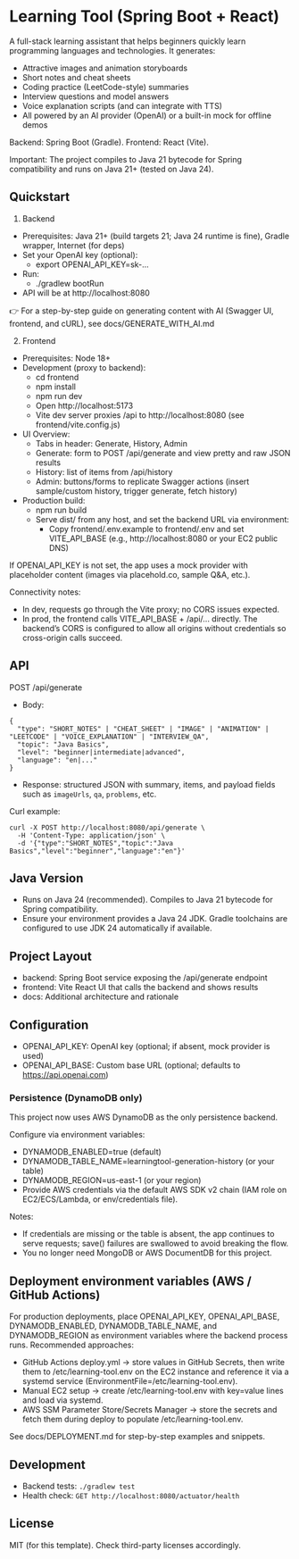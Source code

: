 # Learning Tool (Spring Boot + React)

A full-stack learning assistant that helps beginners quickly learn programming languages and technologies. It generates:
- Attractive images and animation storyboards
- Short notes and cheat sheets
- Coding practice (LeetCode-style) summaries
- Interview questions and model answers
- Voice explanation scripts (and can integrate with TTS)
- All powered by an AI provider (OpenAI) or a built-in mock for offline demos

Backend: Spring Boot (Gradle). Frontend: React (Vite).

Important: The project compiles to Java 21 bytecode for Spring compatibility and runs on Java 21+ (tested on Java 24).

## Quickstart

1) Backend
- Prerequisites: Java 21+ (build targets 21; Java 24 runtime is fine), Gradle wrapper, Internet (for deps)
- Set your OpenAI key (optional):
  - export OPENAI_API_KEY=sk-...
- Run:
  - ./gradlew bootRun
- API will be at http://localhost:8080

👉 For a step-by-step guide on generating content with AI (Swagger UI, frontend, and cURL), see docs/GENERATE_WITH_AI.md

2) Frontend
- Prerequisites: Node 18+
- Development (proxy to backend):
  - cd frontend
  - npm install
  - npm run dev
  - Open http://localhost:5173
  - Vite dev server proxies /api to http://localhost:8080 (see frontend/vite.config.js)
- UI Overview:
  - Tabs in header: Generate, History, Admin
  - Generate: form to POST /api/generate and view pretty and raw JSON results
  - History: list of items from /api/history
  - Admin: buttons/forms to replicate Swagger actions (insert sample/custom history, trigger generate, fetch history)
- Production build:
  - npm run build
  - Serve dist/ from any host, and set the backend URL via environment:
    - Copy frontend/.env.example to frontend/.env and set VITE_API_BASE (e.g., http://localhost:8080 or your EC2 public DNS)

If OPENAI_API_KEY is not set, the app uses a mock provider with placeholder content (images via placehold.co, sample Q&A, etc.).

Connectivity notes:
- In dev, requests go through the Vite proxy; no CORS issues expected.
- In prod, the frontend calls VITE_API_BASE + /api/... directly. The backend’s CORS is configured to allow all origins without credentials so cross-origin calls succeed.

## API
POST /api/generate
- Body:
```
{
  "type": "SHORT_NOTES" | "CHEAT_SHEET" | "IMAGE" | "ANIMATION" | "LEETCODE" | "VOICE_EXPLANATION" | "INTERVIEW_QA",
  "topic": "Java Basics",
  "level": "beginner|intermediate|advanced",
  "language": "en|..."
}
```
- Response: structured JSON with summary, items, and payload fields such as `imageUrls`, `qa`, `problems`, etc.

Curl example:
```
curl -X POST http://localhost:8080/api/generate \
  -H 'Content-Type: application/json' \
  -d '{"type":"SHORT_NOTES","topic":"Java Basics","level":"beginner","language":"en"}'
```

## Java Version
- Runs on Java 24 (recommended). Compiles to Java 21 bytecode for Spring compatibility.
- Ensure your environment provides a Java 24 JDK. Gradle toolchains are configured to use JDK 24 automatically if available.

## Project Layout
- backend: Spring Boot service exposing the /api/generate endpoint
- frontend: Vite React UI that calls the backend and shows results
- docs: Additional architecture and rationale

## Configuration
- OPENAI_API_KEY: OpenAI key (optional; if absent, mock provider is used)
- OPENAI_API_BASE: Custom base URL (optional; defaults to https://api.openai.com)
### Persistence (DynamoDB only)
This project now uses AWS DynamoDB as the only persistence backend.

Configure via environment variables:
- DYNAMODB_ENABLED=true (default)
- DYNAMODB_TABLE_NAME=learningtool-generation-history (or your table)
- DYNAMODB_REGION=us-east-1 (or your region)
- Provide AWS credentials via the default AWS SDK v2 chain (IAM role on EC2/ECS/Lambda, or env/credentials file).

Notes:
- If credentials are missing or the table is absent, the app continues to serve requests; save() failures are swallowed to avoid breaking the flow.
- You no longer need MongoDB or AWS DocumentDB for this project.

## Deployment environment variables (AWS / GitHub Actions)
For production deployments, place OPENAI_API_KEY, OPENAI_API_BASE, DYNAMODB_ENABLED, DYNAMODB_TABLE_NAME, and DYNAMODB_REGION as environment variables where the backend process runs. Recommended approaches:
- GitHub Actions deploy.yml → store values in GitHub Secrets, then write them to /etc/learning-tool.env on the EC2 instance and reference it via a systemd service (EnvironmentFile=/etc/learning-tool.env).
- Manual EC2 setup → create /etc/learning-tool.env with key=value lines and load via systemd.
- AWS SSM Parameter Store/Secrets Manager → store the secrets and fetch them during deploy to populate /etc/learning-tool.env.

See docs/DEPLOYMENT.md for step-by-step examples and snippets.

## Development
- Backend tests: `./gradlew test`
- Health check: `GET http://localhost:8080/actuator/health`

## License
MIT (for this template). Check third-party licenses accordingly.
